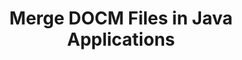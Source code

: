 ---
############################# Static ############################
layout: "autogen"
draft: false
path: "merger/java/docm/"
otherformats: PDF BMP CSV DOC DOCX DOT DOTM DOTX EPUB Excel HTML Image MHT MHTML ODP ODS ODT OTP OTT PNG POTM POTX PPS PPSM PPSX PPT PPTM PPTX PS RTF TEX TIF TIFF TSV TXT VDX Visio VSDM VSDX VSSX VSSM VSTM VSTX VSX VTX Web Word Worksheet XLAM XLS XLSB XLSM XLSX XLT XLTM XLTX XPS

############################# Head ############################
head_title: "Merge DOCM Files via Java & J2SE Documents Merger API"
head_description: "Merge multiple DOCM files into a single file using Java documents merger API with all data, style and formatting as the source documents."

############################# Header ############################
title: "Merge DOCM Files in Java Applications"
description: "Merge multiple DOCM files into a single file using Java documents merger API. Merge selected pages or page ranges from various source documents into a single resultant document with all data, style and formatting as the source documents."

############################# SubMenu ############################
submenu:
    enable: true

############################# About ############################
about:
    enable: true
    title: "GroupDocs.Merger for Java API"
    content: |
        GroupDocs.Merger for Java library offers a simple solution to safely merge & split between a wide range of document formats including PDF, Microsoft Office (Word, Excel, PowerPoint, OneNote), OpenDocument, HTML, images and many others within .NET applications. By adding just a few lines of the code, perform several document operations such as move, remove, rotate, swap, extract or change the orientation of pages within the documents. The documents merging API also supports previewing document pages as an image to analyse the document structure, formatting and content on the page.
        
        GroupDocs.Merger APIs are well supported on all major operating systems and Java versions including J2SE 7.0 (1.7), J2SE 8.0 (1.8) and Java 10.

############################# Steps ############################
steps:
    enable: true
    title_left: "Merge Two or More DOCM Files in Java"
    content_left: |
        [GroupDocs.Merger](https://products.groupdocs.com/merger/java/) makes it easy for Java developers to merge multiple DOCM files by implementing a few easy steps.

        *   Create an instance of **Merger** class and load DOCM file.
        *   Call **Join** method of **Merger** class instance and load another DOCM file.
        *   Call **Save** method of **Merger** class instance to save the merged document.
        
    title_right: "System Requirements"
    content_right: |
        Before executing the code example below, please make sure that you have the following prerequisites installed on your system.

        *   Operating Systems: Microsoft Windows, Linux, MacOS
        *   Development Environments: NetBeans, IntelliJ IDEA, Eclipse
        *   Frameworks: Java 7 (1.7) and above
        *   Download the latest version of GroupDocs.Merger for Java from [Maven](https://repository.groupdocs.com/webapp/#/artifacts/browse/tree/General/repo/com/groupdocs/groupdocs-merger)
        
    code: |
        ```java
        // Merge DOCM files using GroupDocs.Merger API
        // Instantiate Merger with input DOCM document
        Merger merger = new Merger("input_1.docm"))
          {
            // Call Join method of Merger class instance and pass second source document path
            merger.Join("input_2.docm");
            
            // Call Save method of Merger class instance to save merged document
            merger.Save("merged-file.docm");
          }
        ```
        

demos:
    enable: true
        

about_formats:
    enable: true


more_formats:
    enable: true


back_to_top:
    enable: true
---